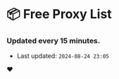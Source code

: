 # :package: Free Proxy List
### Updated every 15 minutes.

- Last updated: `2024-08-24 23:05`

:heart:
